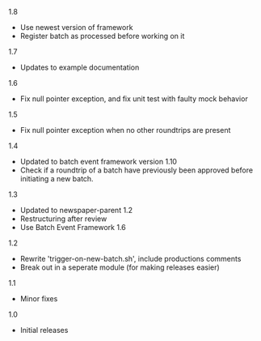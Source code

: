 1.8
* Use newest version of framework
* Register batch as processed before working on it

1.7
* Updates to example documentation

1.6
* Fix null pointer exception, and fix unit test with faulty mock behavior

1.5
* Fix null pointer exception when no other roundtrips are present

1.4
* Updated to batch event framework version 1.10
* Check if a roundtrip of a batch have previously been approved before initiating a new batch.

1.3
* Updated to newspaper-parent 1.2
* Restructuring after review
* Use Batch Event Framework 1.6

1.2
* Rewrite 'trigger-on-new-batch.sh', include productions comments
* Break out in a seperate module (for making releases easier)

1.1
* Minor fixes

1.0
* Initial releases
